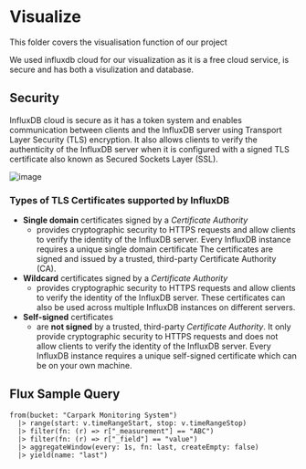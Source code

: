 # Visualize
This folder covers the visualisation function of our project

We used influxdb cloud for our visualization as it is a free cloud service, is secure and has both a visulization and database.

## Security
<!-- InfluxDB cloud is secure as it has a token system and also [Secured Sockets Layer](https://docs.influxdata.com/influxdb/v2.1/security/enable-tls/) (SSL). -->
InfluxDB cloud is secure as it has a token system and enables communication between clients and the InfluxDB server using Transport Layer Security (TLS) encryption. It also allows clients to verify the authenticity of the InfluxDB server when it is configured with a signed TLS certificate also known as Secured Sockets Layer (SSL).

![image](https://user-images.githubusercontent.com/74981128/150627787-9d2fa4bb-8e19-4699-9829-d0dbc3ca2859.png)

### Types of TLS Certificates supported by InfluxDB
- **Single domain** certificates signed by a _Certificate Authority_
  - provides cryptographic security to HTTPS requests and allow clients to verify the identity of the InfluxDB server. Every InfluxDB instance requires a unique single domain certificate The certificates are signed and issued by a trusted, third-party Certificate Authority (CA).
- **Wildcard** certificates signed by a _Certificate Authority_
  - provides cryptographic security to HTTPS requests and allow clients to verify the identity of the InfluxDB server. These certificates can also be used across multiple InfluxDB instances on different servers.
- **Self-signed** certificates
  - are **not signed** by a trusted, third-party _Certificate Authority_. It only provide cryptographic security to HTTPS requests and does not allow clients to verify the identity of the InfluxDB server. Every InfluxDB instance requires a unique self-signed certificate which can be on your own machine.

## Flux Sample Query
```
from(bucket: "Carpark Monitoring System")
  |> range(start: v.timeRangeStart, stop: v.timeRangeStop)
  |> filter(fn: (r) => r["_measurement"] == "ABC")
  |> filter(fn: (r) => r["_field"] == "value")
  |> aggregateWindow(every: 1s, fn: last, createEmpty: false)
  |> yield(name: "last")
```
